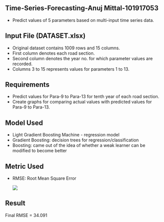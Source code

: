 ## Time-Series-Forecasting-Anuj Mittal-101917053

- Predict values of 5 parameters based on multi-input time series data.

## Input File (DATASET.xlsx)

- Original dataset contains 1009 rows and 15 columns.
- First column denotes each road section.
- Second column denotes the year no. for which parameter values are recorded.
- Columns 3 to 15 represents values for parameters 1 to 13.

## Requirements

- Predict values for Para-9 to Para-13 for tenth year of each road section.
- Create graphs for comparing actual values with predicted values for Para-9 to Para-13.

## Model Used

- Light Gradient Boosting Machine - regression model
- Gradient Boosting: decision trees for regression/classification
- Boosting: came out of the idea of whether a weak learner can be modified to become better

## Metric Used

- RMSE: Root Mean Square Error

  ![](images/RMSE1.jpg)

## Result

Final RMSE = 34.091
